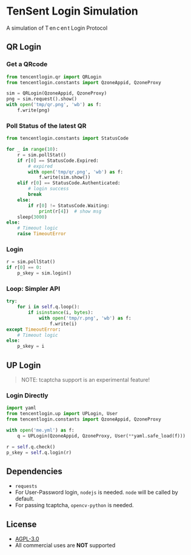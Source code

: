 # TenSent Login Simulation

A simulation of T&thinsp;en&thinsp;c&thinsp;en&thinsp;t Login Protocol

## QR Login

### Get a QRcode

~~~ python
from tencentlogin.qr import QRLogin
from tencentlogin.constants import QzoneAppid, QzoneProxy

sim = QRLogin(QzoneAppid, QzoneProxy)
png = sim.request().show()
with open('tmp/qr.png', 'wb') as f:
    f.write(png)
~~~

### Poll Status of the latest QR

~~~ python
from tencentlogin.constants import StatusCode

for _ in range(10):
    r = sim.pollStat()
    if r[0] == StatusCode.Expired: 
        # expired
        with open('tmp/qr.png', 'wb') as f: 
            f.write(sim.show())
    elif r[0] == StatusCode.Authenticated: 
        # login success
        break   
    else: 
        if r[0] != StatusCode.Waiting: 
            print(r[4])  # show msg
    sleep(3000)
else:
    # Timeout logic
    raise TimeoutError
~~~

### Login

~~~ python
r = sim.pollStat()
if r[0] == 0:
    p_skey = sim.login()
~~~

### Loop: Simpler API

~~~ python
try:
    for i in self.q.loop():
        if isinstance(i, bytes):
            with open('tmp/r.png', 'wb') as f:
                f.write(i)
except TimeoutError:
    # Timeout logic
else:
    p_skey = i
~~~

## UP Login

> NOTE: tcaptcha support is an experimental feature!

### Login Directly

~~~ python
import yaml
from tencentlogin.up import UPLogin, User
from tencentlogin.constants import QzoneAppid, QzoneProxy

with open('me.yml') as f:
    q = UPLogin(QzoneAppid, QzoneProxy, User(**yaml.safe_load(f)))

r = self.q.check()
p_skey = self.q.login(r)
~~~

## Dependencies

- `requests`
- For User-Password login, `nodejs` is needed. `node` will be called by default.
- For passing tcaptcha, `opencv-python` is needed.

## License

- [AGPL-3.0](https://github.com/JamzumSum/QQQR/blob/master/LICENCE)
- All commercial uses are __NOT__ supported
